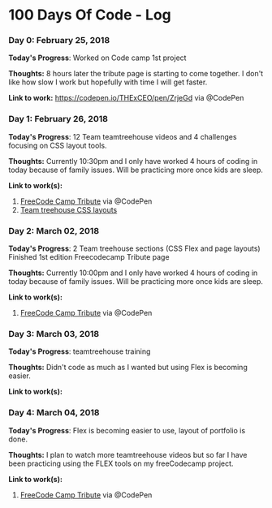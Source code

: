 # 100 Days Of Code - Log

### Day 0: February 25, 2018


**Today's Progress**: Worked on Code camp 1st project

**Thoughts:** 8 hours later the tribute page is starting to come together. I don't like how slow I work but hopefully with time I will get faster.

**Link to work:** https://codepen.io/THExCEO/pen/ZrjeGd via @CodePen


### Day 1: February 26, 2018


**Today's Progress**: 12 Team teamtreehouse  videos and 4 challenges focusing on CSS layout tools.

**Thoughts:** Currently 10:30pm and I only  have worked 4 hours of coding in today because of family issues. Will be practicing more once kids are sleep.

**Link to work(s):**
1. [FreeCode Camp Tribute](https://codepen.io/THExCEO/pen/ZrjeGd) via @CodePen
2. [Team treehouse CSS layouts](https://teamtreehouse.com/library/css-layout-basics/page-layout-with-the-float-property/the-float-challenge)


### Day 2: March 02, 2018


**Today's Progress**: 2 Team  treehouse sections (CSS Flex and page layouts) Finished 1st edition Freecodecamp Tribute page

**Thoughts:** Currently 10:00pm and I only  have worked 4 hours of coding in today because of family issues. Will be practicing more once kids are sleep.

**Link to work(s):**
1. [FreeCode Camp Tribute](https://codepen.io/THExCEO/pen/ZrjeGd) via @CodePen


### Day 3: March 03, 2018


**Today's Progress**: teamtreehouse training

**Thoughts:** Didn't code as much as I wanted but using Flex is becoming easier.

**Link to work(s):**



### Day 4: March 04, 2018


**Today's Progress**: Flex is becoming easier to use, layout of portfolio is done.

**Thoughts:** I plan to watch more teamtreehouse videos but so far I have been practicing using the FLEX tools on my freeCodecamp project.

**Link to work(s):**
1. [FreeCode Camp Tribute](https://codepen.io/THExCEO/pen/ZrjeGd) via @CodePen
